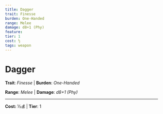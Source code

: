 ```yaml
---
title: Dagger
trait: Finesse
burden: One-Handed
range: Melee
damage: d8+1 (Phy)
feature: 
tier: 1
cost: ½
tags: weapon
---
```

# Dagger

**Trait**: _Finesse_ | **Burden**: _One-Handed_

**Range**: _Melee_ | **Damage**: _d8+1 (Phy)_

___
**Cost:** ½💰 | **Tier**: 1
